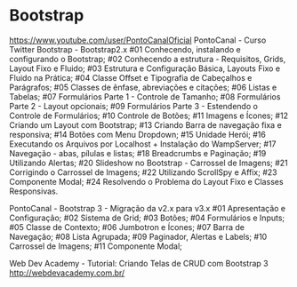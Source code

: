 # Bootstrap
https://www.youtube.com/user/PontoCanalOficial
PontoCanal - Curso Twitter Bootstrap - Bootstrap2.x
#01 Conhecendo, instalando e configurando o Bootstrap;
#02 Conhecendo a estrutura - Requisitos, Grids, Layout Fixo e Fluido; 
#03 Estrutura e Configuração Básica, Layouts Fixo e Fluido na Prática;
#04 Classe Offset e Tipografia de Cabeçalhos e Parágrafos;
#05 Classes de ênfase, abreviações e citações;
#06 Listas e Tabelas;
#07 Formulários Parte 1 - Controle de Tamanho;
#08 Formulários Parte 2 - Layout opcionais;
#09 Formulários Parte 3 - Estendendo o Controle de Formulários;
#10 Controle de Botões;
#11 Imagens e Ícones;
#12 Criando um Layout com Bootstrap;
#13 Criando Barra de navegação fixa e responsiva;
#14 Botões com Menu Dropdown;
#15 Unidade Herói;
#16 Executando os Arquivos por Localhost + Instalação do WampServer;
#17 Navegação - abas, pílulas e listas;
#18 Breadcrumbs e Paginação;
#19 Utilizando Alertas;
#20 Slideshow no Bootstrap - Carrossel de Imagens;
#21 Corrigindo o Carrossel de Imagens;
#22 Utilizando ScrollSpy e Affix;
#23 Componente Modal;
#24 Resolvendo o Problema do Layout Fixo e Classes Responsivas. 


PontoCanal - Bootstrap 3 - Migração da v2.x para v3.x
#01 Apresentação e Configuração;
#02 Sistema de Grid;
#03 Botões;
#04 Formulários e Inputs;
#05 Classe de Contexto;
#06 Jumbotron e Ícones;
#07 Barra de Navegação;
#08 Lista Agrupada;
#09 Paginador, Alertas e Labels;
#10 Carrossel de Imagens;
#11 Componente Modal;



Web Dev Academy - Tutorial: Criando Telas de CRUD com Bootstrap 3
http://webdevacademy.com.br/
